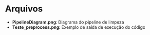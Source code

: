 # Arquivos

* **PipelineDiagram.png**: Diagrama do pipeline de limpeza
* **Teste_preprocess.png**: Exemplo de saída de execução do código
